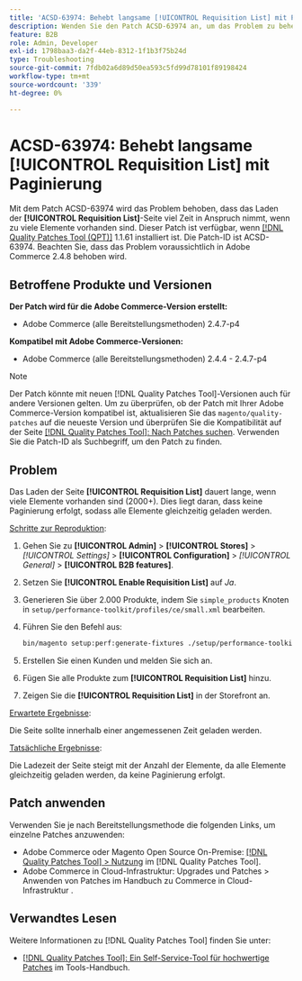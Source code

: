 ```yaml
---
title: 'ACSD-63974: Behebt langsame [!UICONTROL Requisition List] mit Paginierung'
description: Wenden Sie den Patch ACSD-63974 an, um das Problem zu beheben, dass das Laden der [!UICONTROL Requisition List]-Seite viel Zeit in Anspruch nimmt, wenn zu viele Elemente vorhanden sind.
feature: B2B
role: Admin, Developer
exl-id: 1798baa3-da2f-44eb-8312-1f1b3f75b24d
type: Troubleshooting
source-git-commit: 7fdb02a6d89d50ea593c5fd99d78101f89198424
workflow-type: tm+mt
source-wordcount: '339'
ht-degree: 0%

---
```


# ACSD-63974: Behebt langsame [!UICONTROL Requisition List] mit Paginierung

Mit dem Patch ACSD-63974 wird das Problem behoben, dass das Laden der **[!UICONTROL Requisition List]**-Seite viel Zeit in Anspruch nimmt, wenn zu viele Elemente vorhanden sind. Dieser Patch ist verfügbar, wenn [[!DNL Quality Patches Tool (QPT)]](/help/tools/quality-patches-tool/quality-patches-tool-to-self-serve-quality-patches.md) 1.1.61 installiert ist. Die Patch-ID ist ACSD-63974. Beachten Sie, dass das Problem voraussichtlich in Adobe Commerce 2.4.8 behoben wird.

## Betroffene Produkte und Versionen

**Der Patch wird für die Adobe Commerce-Version erstellt:**

* Adobe Commerce (alle Bereitstellungsmethoden) 2.4.7-p4

**Kompatibel mit Adobe Commerce-Versionen:**

* Adobe Commerce (alle Bereitstellungsmethoden) 2.4.4 - 2.4.7-p4

>[!NOTE]
>
>Der Patch könnte mit neuen [!DNL Quality Patches Tool]-Versionen auch für andere Versionen gelten. Um zu überprüfen, ob der Patch mit Ihrer Adobe Commerce-Version kompatibel ist, aktualisieren Sie das `magento/quality-patches` auf die neueste Version und überprüfen Sie die Kompatibilität auf der Seite [[!DNL Quality Patches Tool]: Nach Patches suchen](https://experienceleague.adobe.com/tools/commerce-quality-patches/index.html). Verwenden Sie die Patch-ID als Suchbegriff, um den Patch zu finden.

## Problem

Das Laden der Seite **[!UICONTROL Requisition List]** dauert lange, wenn viele Elemente vorhanden sind (2000+). Dies liegt daran, dass keine Paginierung erfolgt, sodass alle Elemente gleichzeitig geladen werden.

<u>Schritte zur Reproduktion</u>:

1. Gehen Sie zu **[!UICONTROL Admin]** > **[!UICONTROL Stores]** > *[!UICONTROL Settings]* > **[!UICONTROL Configuration]** > *[!UICONTROL General]* > **[!UICONTROL B2B features]**.
1. Setzen Sie **[!UICONTROL Enable Requisition List]** auf *Ja*.
1. Generieren Sie über 2.000 Produkte, indem Sie `simple_products` Knoten in `setup/performance-toolkit/profiles/ce/small.xml` bearbeiten.
1. Führen Sie den Befehl aus:

   ```bash
   bin/magento setup:perf:generate-fixtures ./setup/performance-toolkit/profiles/ce/small.xml
   ```

1. Erstellen Sie einen Kunden und melden Sie sich an.
1. Fügen Sie alle Produkte zum **[!UICONTROL Requisition List]** hinzu.
1. Zeigen Sie die **[!UICONTROL Requisition List]** in der Storefront an.


<u>Erwartete Ergebnisse</u>:

Die Seite sollte innerhalb einer angemessenen Zeit geladen werden.


<u>Tatsächliche Ergebnisse</u>:

Die Ladezeit der Seite steigt mit der Anzahl der Elemente, da alle Elemente gleichzeitig geladen werden, da keine Paginierung erfolgt.

## Patch anwenden

Verwenden Sie je nach Bereitstellungsmethode die folgenden Links, um einzelne Patches anzuwenden:

* Adobe Commerce oder Magento Open Source On-Premise: [[!DNL Quality Patches Tool] > Nutzung](/help/tools/quality-patches-tool/usage.md) im [!DNL Quality Patches Tool].
* Adobe Commerce in Cloud-Infrastruktur: Upgrades und Patches > Anwenden von Patches im Handbuch zu Commerce in Cloud-Infrastruktur .

## Verwandtes Lesen

Weitere Informationen zu [!DNL Quality Patches Tool] finden Sie unter:

* [[!DNL Quality Patches Tool]: Ein Self-Service-Tool für hochwertige Patches](/help/tools/quality-patches-tool/quality-patches-tool-to-self-serve-quality-patches.md) im Tools-Handbuch.
